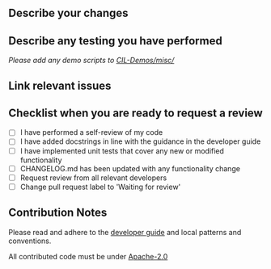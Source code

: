 ## Describe your changes


## Describe any testing you have performed
*Please add any demo scripts to [CIL-Demos/misc/](https://github.com/TomographicImaging/CIL-Demos/tree/main/misc)*


## Link relevant issues


## Checklist when you are ready to request a review

- [ ] I have performed a self-review of my code
- [ ] I have added docstrings in line with the guidance in the developer guide
- [ ] I have implemented unit tests that cover any new or modified functionality
- [ ] CHANGELOG.md has been updated with any functionality change
- [ ] Request review from all relevant developers
- [ ] Change pull request label to 'Waiting for review' 

## Contribution Notes

Please read and adhere to the [developer guide](https://tomographicimaging.github.io/CIL/nightly/developer_guide.html) and local patterns and conventions.

All contributed code must be under [Apache-2.0](https://spdx.org/licenses/Apache-2.0.html)